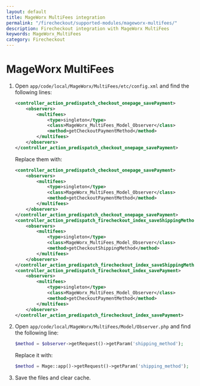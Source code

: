 ```yaml
---
layout: default
title: MageWorx MultiFees integration
permalink: "/firecheckout/supported-modules/mageworx-multifees/"
description: Firecheckout integration with MageWorx MultiFees
keywords: MageWorx_MultiFees
category: Firecheckout
---
```


# MageWorx MultiFees

 1. Open `app/code/local/MageWorx/MultiFees/etc/config.xml` and find the
 following lines:

    ```xml
    <controller_action_predispatch_checkout_onepage_savePayment>
        <observers>
            <multifees>
                <type>singleton</type>
                <class>MageWorx_MultiFees_Model_Observer</class>
                <method>getCheckoutPaymentMethod</method>
            </multifees>
        </observers>
    </controller_action_predispatch_checkout_onepage_savePayment>
    ```

    Replace them with:

    ```xml
    <controller_action_predispatch_checkout_onepage_savePayment>
        <observers>
            <multifees>
                <type>singleton</type>
                <class>MageWorx_MultiFees_Model_Observer</class>
                <method>getCheckoutPaymentMethod</method>
            </multifees>
        </observers>
    </controller_action_predispatch_checkout_onepage_savePayment>
    <controller_action_predispatch_firecheckout_index_saveShippingMethod>
        <observers>
            <multifees>
                <type>singleton</type>
                <class>MageWorx_MultiFees_Model_Observer</class>
                <method>getCheckoutShippingMethod</method>
            </multifees>
        </observers>
    </controller_action_predispatch_firecheckout_index_saveShippingMethod>
    <controller_action_predispatch_firecheckout_index_savePayment>
        <observers>
            <multifees>
                <type>singleton</type>
                <class>MageWorx_MultiFees_Model_Observer</class>
                <method>getCheckoutPaymentMethod</method>
            </multifees>
        </observers>
    </controller_action_predispatch_firecheckout_index_savePayment>
    ```

 2. Open `app/code/local/MageWorx/MultiFees/Model/Observer.php` and find the
 following line:

    ```php
    $method = $observer->getRequest()->getParam('shipping_method');
    ```

    Replace it with:

    ```php
    $method = Mage::app()->getRequest()->getParam('shipping_method');
    ```

 3. Save the files and clear cache.
